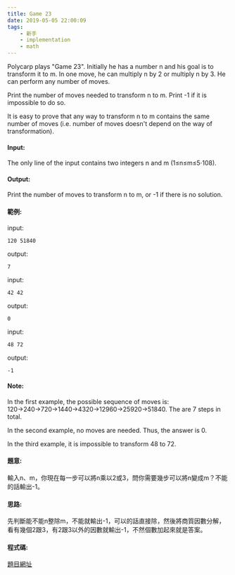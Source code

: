 ```yaml
---
title: Game 23
date: 2019-05-05 22:00:09
tags:
    - 新手
    - implementation
    - math
---
```

Polycarp plays "Game 23". Initially he has a number n and his goal is to transform it to m. In one move, he can multiply n by 2 or multiply n by 3. He can perform any number of moves.

Print the number of moves needed to transform n
to m. Print -1 if it is impossible to do so.

It is easy to prove that any way to transform n to m contains the same number of moves (i.e. number of moves doesn't depend on the way of transformation).
<!-- more -->
#### Input:
The only line of the input contains two integers n and m (1≤n≤m≤5⋅108).

#### Output:
Print the number of moves to transform n to m, or -1 if there is no solution.

#### 範例:
input:
```
120 51840
```
output:
```
7
```
input:
```
42 42
```
output:
```
0
```
input:
```
48 72
```
output:
```
-1
```
#### Note:
In the first example, the possible sequence of moves is: 120→240→720→1440→4320→12960→25920→51840. The are 7 steps in total.

In the second example, no moves are needed. Thus, the answer is 0.

In the third example, it is impossible to transform 48 to 72.
#### 題意:
輸入n、m，你現在每一步可以將n乘以2或3，問你需要幾步可以將n變成m？不能的話輸出-1。

#### 思路:
先判斷能不能n整除m，不能就輸出-1，可以的話直接除，然後將商質因數分解，看有幾個2跟3，有2跟3以外的因數就輸出-1，不然個數加起來就是答案。

#### 程式碼:
<script src="https://gist.github.com/Daviswww/55eb8af27dbbcb1e6383f0c1fbe38cf1.js"></script>
[題目網址](https://chucs.github.io/site/)